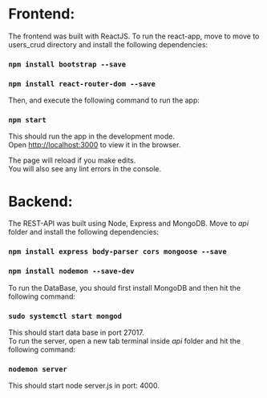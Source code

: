 # Frontend:

The frontend was built with ReactJS. To run the react-app, move to move to users_crud directory and install the following dependencies:

### `npm install bootstrap --save`
### `npm install react-router-dom --save`

Then, and execute the following command to run the app:

### `npm start`

This should run the app in the development mode.\
Open [http://localhost:3000](http://localhost:3000) to view it in the browser.

The page will reload if you make edits.\
You will also see any lint errors in the console.


# Backend:

The REST-API was built using Node, Express and MongoDB. Move to _api_ folder and install the following dependencies:

### `npm install express body-parser cors mongoose --save`
### `npm install nodemon --save-dev`

To run the DataBase, you should first install MongoDB and then hit the following command:

### `sudo systemctl start mongod`

This should start data base in port 27017.\
To run the server, open a new tab terminal inside _api_ folder and hit the following command:

### `nodemon server`

This should start node server.js in port: 4000.


